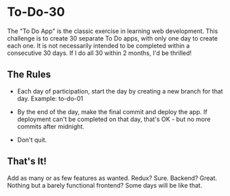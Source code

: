 # To-Do-30

The "To Do App" is the classic exercise in learning web development. This challenge is to create 30 separate To Do apps, with only one day to create each one. It is not necessarily intended to be completed within a consecutive 30 days. If I do all 30 within 2 months, I'd be thrilled!

## The Rules

* Each day of participation, start the day by creating a new branch for that day. Example: to-do-01

* By the end of the day, make the final commit and deploy the app. If deployment can't be completed on that day, that's OK - but no more commits after midnight.

* Don't quit.

## That's It!

Add as many or as few features as wanted. Redux? Sure. Backend? Great. Nothing but a barely functional frontend? Some days will be like that.

